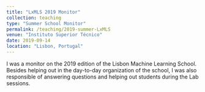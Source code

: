 ```yaml
---
title: "LxMLS 2019 Monitor"
collection: teaching
type: "Summer School Monitor"
permalink: /teaching/2019-summer-LxMLS
venue: "Instituto Superior Técnico"
date: 2019-09-14
location: "Lisbon, Portugal"
---
```


I was a monitor on the 2019 edition of the Lisbon Machine Learning School. Besides helping out in the day-to-day organization of the school, I was also responsible of answering questions and helping out students during the Lab sessions.

<!-- Heading 1
======

Heading 2
======

Heading 3
====== -->